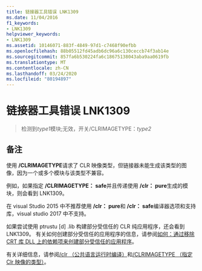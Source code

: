```yaml
---
title: 链接器工具错误 LNK1309
ms.date: 11/04/2016
f1_keywords:
- LNK1309
helpviewer_keywords:
- LNK1309
ms.assetid: 10146071-883f-4849-97d1-c7468f90efbb
ms.openlocfilehash: 88b05512fd45adb6dc96a6c130ceccb74f3ab14e
ms.sourcegitcommit: 857fa6b530224fa6c18675138043aba9aa0619fb
ms.translationtype: MT
ms.contentlocale: zh-CN
ms.lasthandoff: 03/24/2020
ms.locfileid: "80194897"
---
```

# <a name="linker-tools-error-lnk1309"></a>链接器工具错误 LNK1309

> 检测到*type1*模块;无效，开关/CLRIMAGETYPE：*type2*

## <a name="remarks"></a>备注

使用 **/CLRIMAGETYPE**请求了 CLR 映像类型，但链接器未能生成该类型的图像，因为一个或多个模块与该类型不兼容。

例如，如果指定 **/CLRIMAGETYPE： safe**并且传递使用 **/clr： pure**生成的模块，则会看到 LNK1309。

在 visual Studio 2015 中不推荐使用 **/clr： pure**和 **/clr： safe**编译器选项和支持库，visual studio 2017 中不支持。

如果尝试使用 ptrustu [d] .lib 构建部分受信任的 CLR 纯应用程序，还会看到 LNK1309。 有关如何创建部分受信任的应用程序的信息，请参阅[如何：通过移除 CRT 库 DLL 上的依赖项来创建部分受信任的应用程序](../../dotnet/create-a-partially-trusted-application.md)。

有关详细信息，请参阅[/clr （公共语言运行时编译）](../../build/reference/clr-common-language-runtime-compilation.md)和[/CLRIMAGETYPE （指定 Clr 映像的类型）](../../build/reference/clrimagetype-specify-type-of-clr-image.md)。
